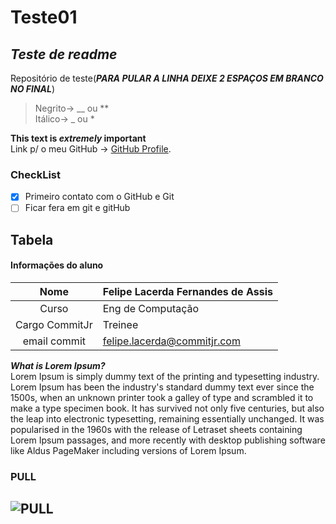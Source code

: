 # Teste01
## ***Teste de readme***
Repositório de teste(***PARA PULAR A LINHA DEIXE 2 ESPAÇOS EM BRANCO NO FINAL***)  
>Negrito->  __ ou **  
>Itálico-> _ ou * 
>
**This text is _extremely_ important**  
Link p/ o meu GitHub -> [GitHub Profile](https://github.com/FelipeLacerda500).  
### CheckList
- [x] Primeiro contato com o GitHub e Git
- [ ] Ficar fera em git e gitHub
## Tabela
#### Informações do aluno
| __Nome__  | __Felipe Lacerda Fernandes de Assis__  |
|:-------:|-------------------------|
| Curso | Eng de Computação |
| Cargo CommitJr |   Treinee   |
| email commit|<felipe.lacerda@commitjr.com>|
  
***What is Lorem Ipsum?***  
Lorem Ipsum is simply dummy text of the printing and typesetting industry. Lorem Ipsum has been the industry's standard dummy text ever since the 1500s, when an unknown printer took a galley of type and scrambled it to make a type specimen book. It has survived not only five centuries, but also the leap into electronic typesetting, remaining essentially unchanged. It was popularised in the 1960s with the release of Letraset sheets containing Lorem Ipsum passages, and more recently with desktop publishing software like Aldus PageMaker including versions of Lorem Ipsum.  
### PULL  
![PULL](https://c.tenor.com/uHlkZ5Z-lq0AAAAi/minecraft-blue.gif "Olha a PULL dançando")
---
